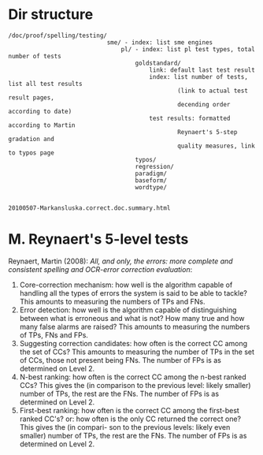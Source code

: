 # Dir structure


```
/doc/proof/spelling/testing/
                            sme/ - index: list sme engines
                                pl/ - index: list pl test types, total number of tests
                                    goldstandard/
                                        link: default last test result
                                        index: list number of tests, list all test results
                                                (link to actual test result pages,
                                                decending order according to date)
                                        test results: formatted according to Martin
                                                Reynaert's 5-step gradation and
                                                quality measures, link to typos page
                                    typos/
                                    regression/
                                    paradigm/
                                    baseform/
                                    wordtype/

                                    
20100507-Markansluska.correct.doc.summary.html
```


# M. Reynaert's 5-level tests


Reynaert, Martin (2008): *All, and only, the errors: more complete and consistent spelling and OCR-error correction evaluation*:


1. Core-correction mechanism: how well is the algorithm capable of handling all
  the types of errors the system is said to be able to tackle? This amounts to
  measuring the numbers of TPs and FNs.
1. Error detection: how well is the algorithm capable of distinguishing between
  what is erroneous and what is not? How many true and how many false alarms are
  raised? This amounts to measuring the numbers of TPs, FNs and FPs.
1. Suggesting correction candidates: how often is the correct CC among the set of
  CCs? This amounts to measuring the number of TPs in the set of CCs, those not
  present being FNs. The number of FPs is as determined on Level 2.
1. N-best ranking: how often is the correct CC among the n-best ranked CCs? This
  gives the (in comparison to the previous level: likely smaller) number of TPs,
  the rest are the FNs. The number of FPs is as determined on Level 2.
1. First-best ranking: how often is the correct CC among the first-best ranked
  CC's? or: how often is the only CC returned the correct one? This gives the
  (in compari- son to the previous levels:  likely even smaller) number of TPs,
  the rest are the FNs. The number of FPs is as determined on Level 2.
